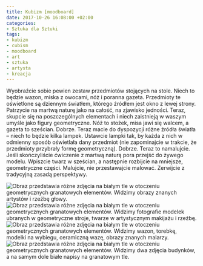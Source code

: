 ```yaml
---
title: Kubizm [moodboard]
date: 2017-10-26 16:08:00 +02:00
categories:
- Sztuka dla Sztuki
tags:
- kubizm
- cubism
- moodboard
- art
- sztuka
- artysta
- kreacja
---
```


<olela-narrative>
Wyobraźcie sobie pewien zestaw przedmiotów stojących na stole. Niech to będzie wazon, miska z owocami, nóż i poranna gazeta. Przedmioty te oświetlone są dziennym światłem, którego źródłem jest okno z lewej strony. Patrzycie na martwą naturę jako na całość, na zjawisko jedności. Teraz, skupcie się na poszczególnych elementach i niech zaistnieją w waszym umyśle jako figury geometryczne. Nóż to stożek, misa jawi się walcem, a gazeta to sześcian. Dobrze. Teraz macie do dyspozycji różne źródła światła – niech to będzie kilka lampek. Ustawcie lampki tak, by każda z nich w odmienny sposób oświetlała dany przedmiot (nie zapominajcie w trakcie, że przedmioty przybrały formę geometryczną). Dobrze. Teraz to namalujcie. Jeśli skończyliście ćwiczenie z martwą naturą pora przejść do żywego modelu. Wpiszcie twarz w sześcian, a następnie rozbijcie na mniejsze, geometryczne części. Malujcie, nie przestawajcie malować. Zerwijcie z tradycyjną zasadą perspektywy.
</olela-narrative>

![Obraz przedstawia różne zdjęcia na białym tle w otoczeniu geometrycznych granatowych elementów. Widzimy obrazy znanych artystów i rzeźbę głowy.](https://assets2.ello.co/uploads/asset/attachment/6416631/ello-optimized-d59ec2a0.jpg)
![Obraz przedstawia różne zdjęcia na białym tle w otoczeniu geometrycznych granatowych elementów. Widzimy fotografie modelek ubranych w geometryczne stroje, twarze w artystycznym makijażu i rzeźbę.](https://assets1.ello.co/uploads/asset/attachment/6416638/ello-optimized-f69f7e37.jpg)
![Obraz przedstawia różne zdjęcia na białym tle w otoczeniu geometrycznych granatowych elementów. Widzimy wazon, torebkę, modelki na wybiegu, ceramiczną wazę, obrazy znanych malarzy.](https://assets1.ello.co/uploads/asset/attachment/6416644/ello-optimized-ebd98038.jpg)
![Obraz przedstawia różne zdjęcia na białym tle w otoczeniu geometrycznych granatowych elementów. Widzimy dwa zdjęcia budynków, a na samym dole białe napisy na granatowym tle.](https://assets1.ello.co/uploads/asset/attachment/6416649/ello-optimized-32ffc370.jpg)